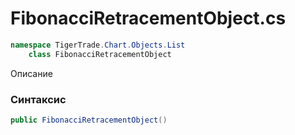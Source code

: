 
# FibonacciRetracementObject.cs
```csharp
namespace TigerTrade.Chart.Objects.List  
    class FibonacciRetracementObject
```

Описание

### Синтаксис
```csharp
public FibonacciRetracementObject()
```


                    
                    